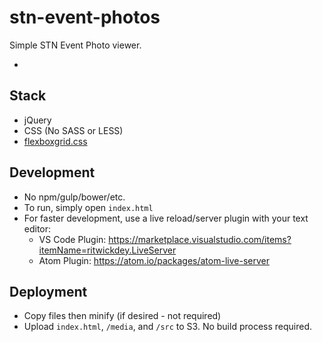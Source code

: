 # stn-event-photos

Simple STN Event Photo viewer.

-

## Stack
- jQuery
- CSS (No SASS or LESS)
- [flexboxgrid.css](http://flexboxgrid.com/)

## Development
- No npm/gulp/bower/etc.
- To run, simply open `index.html`
- For faster development, use a live reload/server plugin with your text editor:
    - VS Code Plugin: https://marketplace.visualstudio.com/items?itemName=ritwickdey.LiveServer
    - Atom Plugin: https://atom.io/packages/atom-live-server


## Deployment
- Copy files then minify (if desired - not required)
- Upload `index.html`, `/media`, and `/src` to S3. No build process required. 

